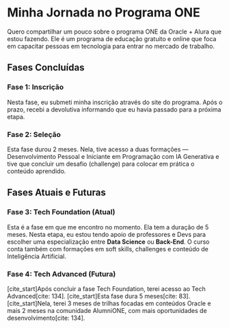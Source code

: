 # Minha Jornada no Programa ONE

Quero compartilhar um pouco sobre o programa ONE da Oracle + Alura que estou fazendo. Ele é um programa de educação gratuito e online que foca em capacitar pessoas em tecnologia para entrar no mercado de trabalho.

## Fases Concluídas

### Fase 1: Inscrição
Nesta fase, eu submeti minha inscrição através do site do programa. Após o prazo, recebi a devolutiva informando que eu havia passado para a próxima etapa.

### Fase 2: Seleção
Esta fase durou 2 meses. Nela, tive acesso a duas formações — Desenvolvimento Pessoal e Iniciante em Programação com IA Generativa e tive que concluir um desafio (challenge) para colocar em prática o conteúdo aprendido.

## Fases Atuais e Futuras

### Fase 3: Tech Foundation (Atual)
Esta é a fase em que me encontro no momento. Ela tem a duração de 5 meses. Nesta etapa, eu estou tendo apoio de professores e Devs para escolher uma especialização entre **Data Science** ou **Back-End**. O curso conta também com formações em soft skills, challenges e conteúdo de Inteligência Artificial.

### Fase 4: Tech Advanced (Futura)
[cite_start]Após concluir a fase Tech Foundation, terei acesso ao Tech Advanced[cite: 134]. [cite_start]Esta fase dura 5 meses[cite: 83]. [cite_start]Nela, terei 3 meses de trilhas focadas em conteúdos Oracle e mais 2 meses na comunidade AlumniONE, com mais oportunidades de desenvolvimento[cite: 134].
